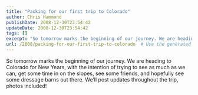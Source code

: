 ```yaml
---
title: "Packing for our first trip to Colorado"
author: Chris Hammond
publishDate: 2008-12-30T23:54:42
updateDate: 2008-12-30T23:54:42
tags: []
excerpt: "So tomorrow marks the beginning of our journey. We are heading to Colorado for New Years, with the intention of trying to see as much as we can, get some time in on the slopes, see some friends, and hopefully see some dressage barns out there. We’ll post updates throughout the trip, photos included! "
url: /2008/packing-for-our-first-trip-to-colorado  # Use the generated URL with year
---
```

<p>So tomorrow marks the beginning of our journey. We are heading to Colorado for New Years, with the intention of trying to see as much as we can, get some time in on the slopes, see some friends, and hopefully see some dressage barns out there. We’ll post updates throughout the trip, photos included! </p>
